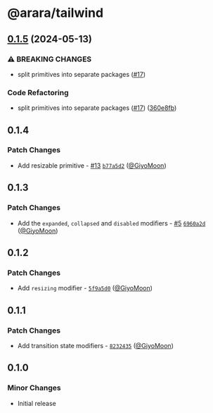 # @arara/tailwind

## [0.1.5](https://github.com/araradev/arara/compare/@arara/tailwind@0.1.4...@arara/tailwind@0.1.5) (2024-05-13)


### ⚠ BREAKING CHANGES

* split primitives into separate packages ([#17](https://github.com/araradev/arara/issues/17))

### Code Refactoring

* split primitives into separate packages ([#17](https://github.com/araradev/arara/issues/17)) ([360e8fb](https://github.com/araradev/arara/commit/360e8fb040c54ebd542dc244a5e10a7784e4388b))

## 0.1.4

### Patch Changes

- Add resizable primitive - [#13](https://github.com/araradev/arara/pull/13) [`b77a5d2`](https://github.com/araradev/arara/commit/b77a5d2404da37a5f2e0402a082aaddbdab6b5e0) ([@GiyoMoon](https://github.com/GiyoMoon))

## 0.1.3

### Patch Changes

- Add the `expanded`, `collapsed` and `disabled` modifiers - [#5](https://github.com/araradev/arara/pull/5) [`6960a2d`](https://github.com/araradev/arara/commit/6960a2d269bb3c680b36a52e42b7dab23fa9a040) ([@GiyoMoon](https://github.com/GiyoMoon))

## 0.1.2

### Patch Changes

- Add `resizing` modifier - [`5f9a5d0`](https://github.com/araradev/arara/commit/5f9a5d03f108ff0c23895951955bb97a9cdad20b) ([@GiyoMoon](https://github.com/GiyoMoon))

## 0.1.1

### Patch Changes

- Add transition state modifiers - [`8232435`](https://github.com/araradev/arara/commit/8232435a820aa44857428f8fcf27a354f95c70b6) ([@GiyoMoon](https://github.com/GiyoMoon))

## 0.1.0

### Minor Changes

- Initial release
